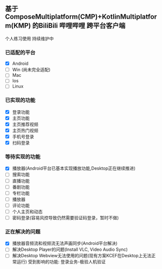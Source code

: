 ## 基于 ComposeMultiplatform(CMP)+KotlinMultiplatform(KMP) 的BiliBili 哔哩哔哩 跨平台客户端

个人练习使用 持续维护中

### 已适配的平台
- [x] Android
- [ ] Win (尚未完全适配)
- [ ] Mac
- [ ] Ios
- [ ] Linux
### 已实现的功能
- [x] 登录功能
- [x] 主页功能
- [x] 主页推荐视频
- [x] 主页热门视频
- [x] 手机号登录
- [x] 扫码登录

### 等待实现的功能
- [x] 播放器(Android平台已基本实现播放功能,Desktop正在继续推进)
- [ ] 搜索功能
- [ ] 直播功能
- [ ] 番剧功能
- [ ] 专栏功能
- [ ] 播放器
- [ ] 评论功能
- [ ] 个人主页和动态
- [ ] 密码登录(容易风控导致仍然需要验证码登录，暂时不做)

### 正在解决的问题
- [x] 播放器音频流和视频流无法声画同步(Android平台解决)
- [ ] 解决Desktop Player的问题(Install VLC, Video Audio Sync)
- [ ] 解决Desktop Webview无法使用的问题(现有方案KCEF在Desktop上无法正常运行) 受到影响的功能: 登录业务-极验人机验证
